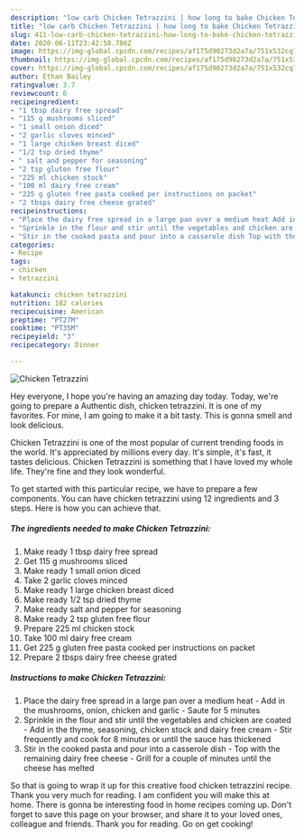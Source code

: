 ```yaml
---
description: "low carb Chicken Tetrazzini | how long to bake Chicken Tetrazzini"
title: "low carb Chicken Tetrazzini | how long to bake Chicken Tetrazzini"
slug: 411-low-carb-chicken-tetrazzini-how-long-to-bake-chicken-tetrazzini
date: 2020-06-11T23:42:58.786Z
image: https://img-global.cpcdn.com/recipes/af175d90273d2a7a/751x532cq70/chicken-tetrazzini-recipe-main-photo.jpg
thumbnail: https://img-global.cpcdn.com/recipes/af175d90273d2a7a/751x532cq70/chicken-tetrazzini-recipe-main-photo.jpg
cover: https://img-global.cpcdn.com/recipes/af175d90273d2a7a/751x532cq70/chicken-tetrazzini-recipe-main-photo.jpg
author: Ethan Bailey
ratingvalue: 3.7
reviewcount: 6
recipeingredient:
- "1 tbsp dairy free spread"
- "115 g mushrooms sliced"
- "1 small onion diced"
- "2 garlic cloves minced"
- "1 large chicken breast diced"
- "1/2 tsp dried thyme"
- " salt and pepper for seasoning"
- "2 tsp gluten free flour"
- "225 ml chicken stock"
- "100 ml dairy free cream"
- "225 g gluten free pasta cooked per instructions on packet"
- "2 tbsps dairy free cheese grated"
recipeinstructions:
- "Place the dairy free spread in a large pan over a medium heat Add in the mushrooms, onion, chicken and garlic Saute for 5 minutes"
- "Sprinkle in the flour and stir until the vegetables and chicken are coated Add in the thyme, seasoning, chicken stock and dairy free cream Stir frequently and cook for 8 minutes or until the sauce has thickened"
- "Stir in the cooked pasta and pour into a casserole dish Top with the remaining dairy free cheese Grill for a couple of minutes until the cheese has melted"
categories:
- Recipe
tags:
- chicken
- tetrazzini

katakunci: chicken tetrazzini 
nutrition: 182 calories
recipecuisine: American
preptime: "PT27M"
cooktime: "PT35M"
recipeyield: "3"
recipecategory: Dinner

---
```



![Chicken Tetrazzini](https://img-global.cpcdn.com/recipes/af175d90273d2a7a/751x532cq70/chicken-tetrazzini-recipe-main-photo.jpg)

Hey everyone, I hope you're having an amazing day today. Today, we're going to prepare a Authentic dish, chicken tetrazzini. It is one of my favorites. For mine, I am going to make it a bit tasty. This is gonna smell and look delicious.

Chicken Tetrazzini is one of the most popular of current trending foods in the world. It's appreciated by millions every day. It's simple, it's fast, it tastes delicious. Chicken Tetrazzini is something that I have loved my whole life. They're fine and they look wonderful.




To get started with this particular recipe, we have to prepare a few components. You can have chicken tetrazzini using 12 ingredients and 3 steps. Here is how you can achieve that.

<!--inarticleads1-->

##### The ingredients needed to make Chicken Tetrazzini:

1. Make ready 1 tbsp dairy free spread
1. Get 115 g mushrooms sliced
1. Make ready 1 small onion diced
1. Take 2 garlic cloves minced
1. Make ready 1 large chicken breast diced
1. Make ready 1/2 tsp dried thyme
1. Make ready  salt and pepper for seasoning
1. Make ready 2 tsp gluten free flour
1. Prepare 225 ml chicken stock
1. Take 100 ml dairy free cream
1. Get 225 g gluten free pasta cooked per instructions on packet
1. Prepare 2 tbsps dairy free cheese grated




<!--inarticleads2-->

##### Instructions to make Chicken Tetrazzini:

1. Place the dairy free spread in a large pan over a medium heat - Add in the mushrooms, onion, chicken and garlic - Saute for 5 minutes
1. Sprinkle in the flour and stir until the vegetables and chicken are coated - Add in the thyme, seasoning, chicken stock and dairy free cream - Stir frequently and cook for 8 minutes or until the sauce has thickened
1. Stir in the cooked pasta and pour into a casserole dish - Top with the remaining dairy free cheese - Grill for a couple of minutes until the cheese has melted




So that is going to wrap it up for this creative food chicken tetrazzini recipe. Thank you very much for reading. I am confident you will make this at home. There is gonna be interesting food in home recipes coming up. Don't forget to save this page on your browser, and share it to your loved ones, colleague and friends. Thank you for reading. Go on get cooking!
